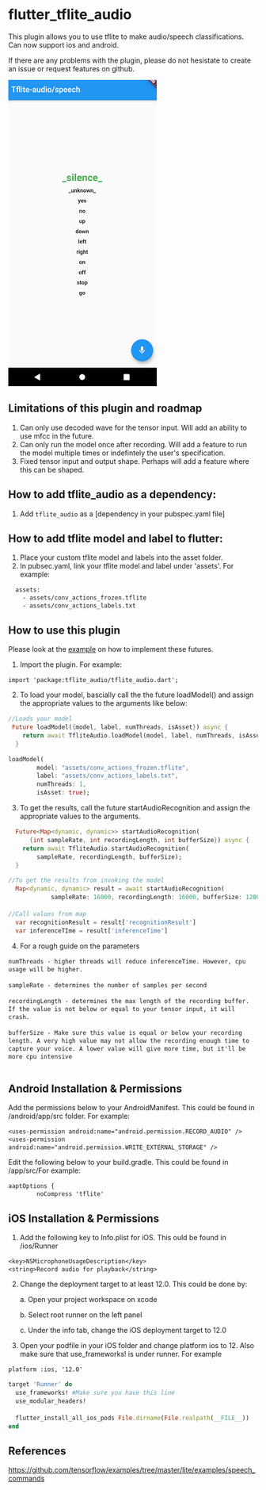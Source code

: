 # flutter_tflite_audio

This plugin allows you to use tflite to make audio/speech classifications. Can now support ios and android. 

If there are any problems with the plugin, please do not hesistate to create an issue or request features on github.

![](audio_recognition_example.jpg)

## Limitations of this plugin and roadmap

1. Can only use decoded wave for the tensor input. Will add an ability to use mfcc in the future.
2. Can only run the model once after recording. Will add a feature to run the model multiple times or indefintely the user's specification.
3. Fixed tensor input and output shape. Perhaps will add a feature where this can be shaped. 

## How to add tflite_audio as a dependency:
1. Add `tflite_audio` as a [dependency in your pubspec.yaml file]

## How to add tflite model and label to flutter:
1. Place your custom tflite model and labels into the asset folder. 
2. In pubsec.yaml, link your tflite model and label under 'assets'. For example:

```
  assets:
    - assets/conv_actions_frozen.tflite
    - assets/conv_actions_labels.txt

```

## How to use this plugin
Please look at the [example](https://github.com/Caldarie/flutter_tflite_audio/tree/master/example) on how to implement these futures.


1. Import the plugin. For example:

```
import 'package:tflite_audio/tflite_audio.dart';
```

2. To load your model, bascially call the the future loadModel() and assign the appropriate values to the arguments like below:


```dart
//Loads your model
 Future loadModel({model, label, numThreads, isAsset}) async {
    return await TfliteAudio.loadModel(model, label, numThreads, isAsset);
  }
```

```dart
loadModel(
        model: "assets/conv_actions_frozen.tflite",
        label: "assets/conv_actions_labels.txt",
        numThreads: 1,
        isAsset: true);
```


3. To get the results, call the future startAudioRecognition and assign the appropriate values to the arguments. 

```dart
  Future<Map<dynamic, dynamic>> startAudioRecognition(
      {int sampleRate, int recordingLength, int bufferSize}) async {
    return await TfliteAudio.startAudioRecognition(
        sampleRate, recordingLength, bufferSize);
  }

```

```dart
//To get the results from invoking the model
  Map<dynamic, dynamic> result = await startAudioRecognition(
            sampleRate: 16000, recordingLength: 16000, bufferSize: 1280);

//Call values from map
  var recognitionResult = result['recognitionResult'] 
  var inferenceTIme = result['inferenceTime']
```





4. For a rough guide on the parameters

```
numThreads - higher threads will reduce inferenceTime. However, cpu usage will be higher.

sampleRate - determines the number of samples per second

recordingLength - determines the max length of the recording buffer. If the value is not below or equal to your tensor input, it will crash.

bufferSize - Make sure this value is equal or below your recording length. A very high value may not allow the recording enough time to capture your voice. A lower value will give more time, but it'll be more cpu intensive
    
```    

## Android Installation & Permissions
Add the permissions below to your AndroidManifest. This could be found in  <YourApp>/android/app/src folder. For example:

```
<uses-permission android:name="android.permission.RECORD_AUDIO" />
<uses-permission android:name="android.permission.WRITE_EXTERNAL_STORAGE" />
```

Edit the following below to your build.gradle. This could be found in <YourApp>/app/src/For example:

```
aaptOptions {
        noCompress 'tflite'
```


## iOS Installation & Permissions
1. Add the following key to Info.plist for iOS. This ould be found in <YourApp>/ios/Runner
```
<key>NSMicrophoneUsageDescription</key>
<string>Record audio for playback</string>
```

2. Change the deployment target to at least 12.0. This could be done by:

    a. Open your project workspace on xcode
  
    b. Select root runner on the left panel
  
    c. Under the info tab, change the iOS deployment target to 12.0

3. Open your podfile in your iOS folder and change platform ios to 12. Also make sure that use_frameworks! is under runner. For example

```
platform :ios, '12.0'
```

```ruby
target 'Runner' do
  use_frameworks! #Make sure you have this line
  use_modular_headers!

  flutter_install_all_ios_pods File.dirname(File.realpath(__FILE__))
end
```

## References

https://github.com/tensorflow/examples/tree/master/lite/examples/speech_commands
